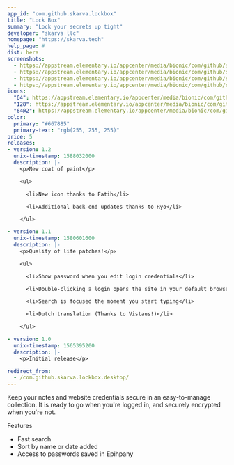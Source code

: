 ```yaml
---
app_id: "com.github.skarva.lockbox"
title: "Lock Box"
summary: "Lock your secrets up tight"
developer: "skarva llc"
homepage: "https://skarva.tech"
help_page: #
dist: hera
screenshots:
  - https://appstream.elementary.io/appcenter/media/bionic/com/github/skarva.lockbox/27B87A3ED73A27DBC1228E96F74A0C9D/screenshots/image-1_orig.png
  - https://appstream.elementary.io/appcenter/media/bionic/com/github/skarva.lockbox/27B87A3ED73A27DBC1228E96F74A0C9D/screenshots/image-2_orig.png
  - https://appstream.elementary.io/appcenter/media/bionic/com/github/skarva.lockbox/27B87A3ED73A27DBC1228E96F74A0C9D/screenshots/image-3_orig.png
  - https://appstream.elementary.io/appcenter/media/bionic/com/github/skarva.lockbox/27B87A3ED73A27DBC1228E96F74A0C9D/screenshots/image-4_orig.png
icons:
  "64": https://appstream.elementary.io/appcenter/media/bionic/com/github/skarva.lockbox/27B87A3ED73A27DBC1228E96F74A0C9D/icons/64x64/com.github.skarva.lockbox_com.github.skarva.lockbox.png
  "128": https://appstream.elementary.io/appcenter/media/bionic/com/github/skarva.lockbox/27B87A3ED73A27DBC1228E96F74A0C9D/icons/128x128/com.github.skarva.lockbox_com.github.skarva.lockbox.png
  "64@2": https://appstream.elementary.io/appcenter/media/bionic/com/github/skarva.lockbox/27B87A3ED73A27DBC1228E96F74A0C9D/icons/64x64@2/com.github.skarva.lockbox_com.github.skarva.lockbox.png
color:
  primary: "#667885"
  primary-text: "rgb(255, 255, 255)"
price: 5
releases:
- version: 1.2
  unix-timestamp: 1588032000
  description: |-
    <p>New coat of paint</p>

    <ul>

      <li>New icon thanks to Fatih</li>

      <li>Additional back-end updates thanks to Ryo</li>

    </ul>

- version: 1.1
  unix-timestamp: 1580601600
  description: |-
    <p>Quality of life patches!</p>

    <ul>

      <li>Show password when you edit login credentials</li>

      <li>Double-clicking a login opens the site in your default browser</li>

      <li>Search is focused the moment you start typing</li>

      <li>Dutch translation (Thanks to Vistaus!)</li>

    </ul>

- version: 1.0
  unix-timestamp: 1565395200
  description: |-
    <p>Initial release</p>

redirect_from:
  - /com.github.skarva.lockbox.desktop/
---
```

<p>Keep your notes and website credentials secure in an easy-to-manage collection. It is ready to go when you&apos;re logged in, and securely encrypted when you&apos;re not.</p>
<p>Features</p>
<ul>
  <li>Fast search</li>
  <li>Sort by name or date added</li>
  <li>Access to passwords saved in Epihpany</li>
</ul>
